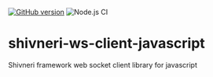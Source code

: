 [![GitHub version](https://badge.fury.io/gh/ujjwalguptaofficial%2Fshivneri-ws-client-javascript.svg)](https://badge.fury.io/gh/ujjwalguptaofficial%2Fshivneri-ws-client-javascript) ![Node.js CI](https://github.com/ujjwalguptaofficial/shivneri-ws-client-javascript/workflows/Node.js%20CI/badge.svg)  

# shivneri-ws-client-javascript
Shivneri framework web socket client library for javascript
